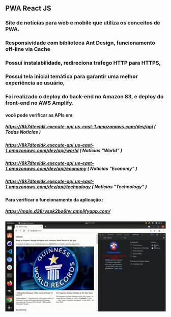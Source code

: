 ## PWA React JS 
### Site de notícías para web e mobile que utiliza os conceitos de PWA.
### Responsividade com biblioteca Ant Design, funcionamento off-line via Cache
### Possuí instalabilidade, redireciona trafego HTTP para HTTPS,
### Possui tela inicial temática para garantir uma melhor experiência ao usuário,
### Foi realizado o deploy do back-end no __Amazon S3__, e deploy do front-end no __AWS Amplify__.

#### você pode verificar as APIs em:
##### https://8k7dteeldk.execute-api.us-east-1.amazonaws.com/dev/api  ( Todas Notícias )
##### https://8k7dteeldk.execute-api.us-east-1.amazonaws.com/dev/api/world ( Notícias "World" )
##### https://8k7dteeldk.execute-api.us-east-1.amazonaws.com/dev/api/economy ( Notícias "Economy" )
##### https://8k7dteeldk.execute-api.us-east-1.amazonaws.com/dev/api/technology ( Notícias "Technology" )

####  Para verificar o funcionamento da aplicação :
##### https://main.d38rvspk2bo6hv.amplifyapp.com/

![](/pwa.gif)
